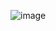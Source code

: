 ![image](https://user-images.githubusercontent.com/1320083/149824360-5d951d16-3f60-4058-8c7b-8c71ed964d24.png)
